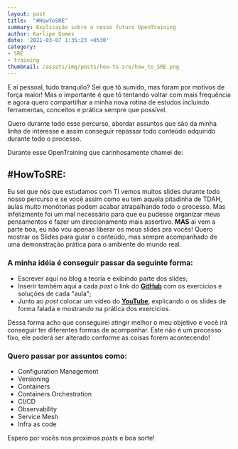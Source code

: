 ```yaml
---
layout: post
title:  "#HowToSRE"
summary: Explicação sobre o nosso futuro OpenTraining
author: Karlipe Gomes
date: '2021-03-07 1:35:23 +0530'
category: 
- SRE
- training
thumbnail: /assets/img/posts/how-to-sre/how_to_SRE.png
---
```


E aí pessoal, tudo tranquilo? Sei que tô sumido, mas foram por motivos de força maior! Mas o importante é que tô tentando voltar com mais frequência e agora quero compartilhar a minha nova rotina de estudos incluindo ferramentas, conceitos e prática sempre que possível.

Quero durante todo esse percurso, abordar assuntos que são da minha linha de interesse e assim conseguir repassar todo conteúdo adquirido durante todo o processo.

Durante esse OpenTraining que carinhosamente chamei de:

## #HowToSRE:
Eu sei que nós que estudamos com TI vemos muitos slides durante todo nosso percurso e se você assim como eu tem aquela pitadinha de TDAH, aulas muito monótonas podem acabar atrapalhando todo o processo. Mas infelizmente foi um mal necessário para que eu pudesse organizar meus pensamentos e fazer um direcionamento mais assertivo. **MAS** ai vem a parte boa, eu não vou apenas liberar os meus slides pra vocês! Quero mostrar os Slides para guiar o conteúdo, mas sempre acompanhado de uma demonstração prática para o ambiente do mundo real.

### A minha idéia é conseguir passar da seguinte forma:
- Escrever aqui no blog a teoria e exibindo parte dos slides;
- Inserir também aqui a cada *post* o link do [**GitHub**](https://github.com/karlipegomes) com os exercicios e soluções de cada "aula";
- Junto ao *post* colocar um vídeo do [**YouTube**](https://www.youtube.com/channel/UCoDjYdfYwyd8CO_BpJ47icw), explicando o os slides de forma falada e mostrando na prática dos exercicios.


Dessa forma acho que conseguirei atingir melhor o meu objetivo e você irá conseguir ter diferentes formas de acompanhar. Este não é um processo fixo, ele poderá ser alterado conforme as coisas forem acontecendo!

### Quero passar por assuntos como:

* Configuration Management
* Versioning
* Containers
* Containers Orchestration
* CI/CD
* Observability
* Service Mesh
* Infra as code


Espero por vocês nos proximos *posts* e boa sorte!